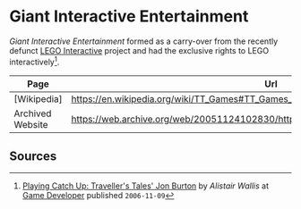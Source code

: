 # Giant Interactive Entertainment

*Giant Interactive Entertainment* formed as a carry-over from the recently defunct [LEGO Interactive] project and had the exclusive rights to LEGO interactively[^game_developer_interview_jon_burton].

| Page             | Url                                                                                     |
| ---------------- | --------------------------------------------------------------------------------------- |
| [Wikipedia]      | <https://en.wikipedia.org/wiki/TT_Games#TT_Games_Publishing>                            |
| Archived Website | <https://web.archive.org/web/20051124102830/http://www.giantentertainment.com/main.htm> |

## Sources

[^game_developer_interview_jon_burton]: [Playing Catch Up: Traveller's Tales' Jon Burton](https://www.gamedeveloper.com/game-platforms/playing-catch-up-traveller-s-tales-jon-burton) by *Alistair Wallis* at [Game Developer] published `2006-11-09`

<!-- entities -->
[LEGO Interactive]: ./lego-interactive.md

<!-- outlets -->
[Game Developer]: ../outlets/game-developer.md